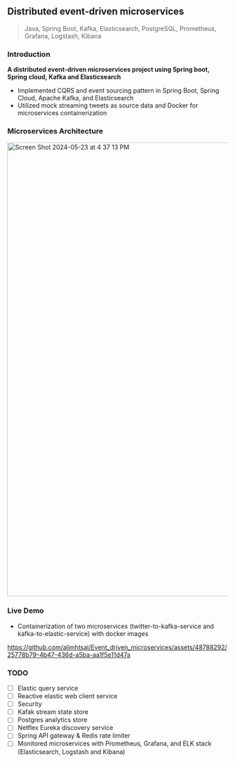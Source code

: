## Distributed event-driven microservices
> Java, Spring Boot, Kafka, Elasticsearch, PostgreSQL, Prometheus, Grafana, Logstash, Kibana

### Introduction
**A distributed event-driven microservices project using Spring boot, Spring cloud, Kafka and Elasticsearch**
- Implemented CQRS and event sourcing pattern in Spring Boot, Spring Cloud, Apache Kafka, and Elasticsearch
- Utilized mock streaming tweets as source data and Docker for microservices containerization

### Microservices Architecture

<img width="1033" alt="Screen Shot 2024-05-23 at 4 37 13 PM" src="https://github.com/alimhtsai/Event_driven_microservices/assets/48788292/cb6c87d4-a828-4292-8571-5e40a7e075d4">

### Live Demo
- Containerization of two microservices (twitter-to-kafka-service and kafka-to-elastic-service) with docker images

https://github.com/alimhtsai/Event_driven_microservices/assets/48788292/25778b79-4b47-436d-a5ba-aa1f5e11d47a

### TODO
- [ ] Elastic query service
- [ ] Reactive elastic web client service
- [ ] Security
- [ ] Kafak stream state store
- [ ] Postgres analytics store
- [ ] Netflex Eureka discovery service
- [ ] Spring API gateway & Redis rate limiter
- [ ] Monitored microservices with Prometheus, Grafana, and ELK stack (Elasticsearch, Logstash and Kibana)
